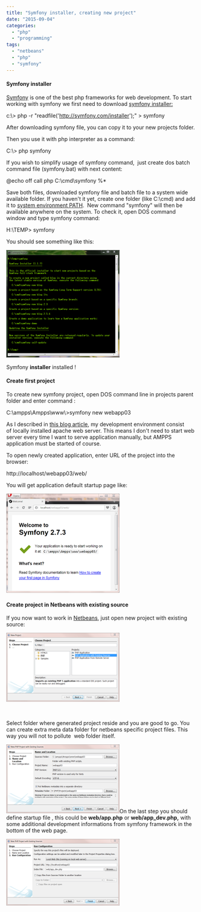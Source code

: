 ```yaml
---
title: "Symfony installer, creating new project"
date: "2015-09-04"
categories: 
  - "php"
  - "programming"
tags: 
  - "netbeans"
  - "php"
  - "symfony"
---
```


#### Symfony installer

[Symfony](https://symfony.com/) is one of the best php frameworks for web development. To start working with symfony we first need to download [symfony installer:](http://symfony.com/doc/current/book/installation.html)

c:\\> php -r "readfile('http://symfony.com/installer');" > symfony

After downloading symfony file, you can copy it to your new projects folder.

Then you use it with php interpreter as a command:

C:\\> php symfony

If you wish to simplify usage of symfony command,  just create dos batch command file (symfony.bat) with next content:

@echo off
call php C:\\cmd\\symfony %\*

Save both files, downloaded symfony file and batch file to a system wide available folder. If you haven't it yet, create one folder (like C:\\cmd) and add it to [system environment PATH](http://www.computerhope.com/issues/ch000549.htm).  New command "symfony" will then be available anywhere on the system. To check it, open DOS command window and type symfony command:

H:\\TEMP> symfony

You should see something like this:

[![2015-09-04 17_44_31-Command Prompt](images/2015-09-04-17_44_31-Command-Prompt-300x284.png)](http://bisaga.com/blog/wp-content/uploads/2015/09/2015-09-04-17_44_31-Command-Prompt.png)

Symfony **installer** installed !

#### Create first project

To create new symfony project, open DOS command line in projects parent folder and enter command :

C:\\ampps\\Ampps\\www\\>symfony new webapp03

As I described in [this blog article](http://bisaga.com/blog/programming/php-development-environment-on-windows/), my development environment consist of locally installed apache web server. This means I don't need to start web server every time I want to serve application manually, but AMPPS application must be started of course.

To open newly created application, enter URL of the project into the browser:

http://localhost/webapp03/web/

You will get application default startup page like:

[![2015-09-06 10_00_35-Welcome! - Opera](images/2015-09-06-10_00_35-Welcome-Opera-300x262.png)](http://bisaga.com/blog/wp-content/uploads/2015/09/2015-09-06-10_00_35-Welcome-Opera.png)

#### Create project in Netbeans with existing source

If you now want to work in [Netbeans](https://netbeans.org/features/php/), just open new project with existing source:

[![2015-09-07 20_47_23-New Project](images/2015-09-07-20_47_23-New-Project-300x182.png)](http://bisaga.com/blog/wp-content/uploads/2015/09/2015-09-07-20_47_23-New-Project.png)

 

Select folder where generated project reside and you are good to go. You can create extra meta data folder for netbeans specific project files. This way you will not to pollute  web folder itself.

[![2015-09-07 20_48_29-New PHP Project with Existing Sources](images/2015-09-07-20_48_29-New-PHP-Project-with-Existing-Sources-300x182.png)](http://bisaga.com/blog/wp-content/uploads/2015/09/2015-09-07-20_48_29-New-PHP-Project-with-Existing-Sources.png)On the last step you should define startup file , this could be **web/app.php** or **web/app\_dev.php,** with some additional development informations from symfony framework in the bottom of the web page.

[![2015-09-07 20_49_26-New PHP Project with Existing Sources](images/2015-09-07-20_49_26-New-PHP-Project-with-Existing-Sources-300x176.png)](http://bisaga.com/blog/wp-content/uploads/2015/09/2015-09-07-20_49_26-New-PHP-Project-with-Existing-Sources.png)
